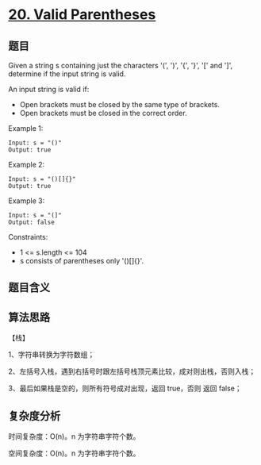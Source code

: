 # [20. Valid Parentheses](https://leetcode.com/problems/valid-parentheses/)

## 题目

Given a string s containing just the characters '(', ')', '{', '}', '[' and ']', determine if the input string is valid.

An input string is valid if:

- Open brackets must be closed by the same type of brackets.
- Open brackets must be closed in the correct order.

Example 1:
```
Input: s = "()"
Output: true
```

Example 2:
```
Input: s = "()[]{}"
Output: true
```

Example 3:
```
Input: s = "(]"
Output: false
```

Constraints:
- 1 <= s.length <= 104
- s consists of parentheses only '()[]{}'.

## 题目含义



## 算法思路

【栈】

1、字符串转换为字符数组；

2、左括号入栈，遇到右括号时跟左括号栈顶元素比较，成对则出栈，否则入栈；

3、最后如果栈是空的，则所有符号成对出现，返回 true，否则 返回 false；

## 复杂度分析

时间复杂度：O(n)。n 为字符串字符个数。

空间复杂度：O(n)。n 为字符串字符个数。
